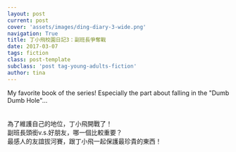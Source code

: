 ```yaml
---
layout: post
current: post
cover: 'assets/images/ding-diary-3-wide.png'
navigation: True
title: 丁小飛校園日記3：副班長爭奪戰
date: 2017-03-07
tags: fiction
class: post-template
subclass: 'post tag-young-adults-fiction'
author: tina
---
```


My favorite book of the series! Especially the part about falling in the "Dumb Dumb Hole"...


>
　　<br>為了維護自己的地位，丁小飛開戰了！
　　<br>副班長頭銜v.s.好朋友，哪一個比較重要？
　　<br>最感人的友誼拔河賽，跟丁小飛一起保護最珍貴的東西！